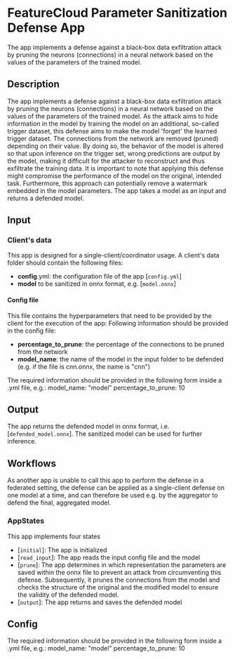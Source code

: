# FeatureCloud Parameter Sanitization Defense App

The app implements a defense against a black-box data exfiltration attack by pruning the neurons (connections) in a neural network based on the values of the parameters of the trained model.

## Description

The app implements a defense against a black-box data exfiltration attack by pruning the neurons (connections) in a neural network based on the values of the parameters of the trained model.
As the attack aims to hide information in the model by training the model on an additional, so-called trigger dataset, this defense aims to make the model 'forget' the learned trigger dataset.
The connections from the network are removed (pruned) depending on their value. By doing so, the behavior of the model is altered so that upon inference on the trigger set, wrong predictions are output by the model, making it difficult for the attacker to reconstruct and thus exfiltrate the training data. It is important to note that applying this defense might compromise the performance of the model on the original, intended task.
Furthermore, this approach can potentially remove a watermark embedded in the model parameters.
The app takes a model as an input and returns a defended model.

## Input

### Client's data

This app is designed for a single-client/coordinator usage. A client's data folder should contain the following files:

- **config**.yml: the configuration file of the app [`config.yml`]
- **model** to be sanitized in onnx format, e.g. [`model.onnx`]

#### Config file

This file contains the hyperparameters that need to be provided by the client for the execution of the app:
Following information should be provided in the config file:

- **percentage_to_prune**: the percentage of the connections to be pruned from the network
- **model_name**: the name of the model in the input folder to be defended (e.g. if the file is cnn.onnx, the name is "cnn")

The required information should be provided in the following form inside a .yml file, e.g.:
model_name: "model"
percentage_to_prune: 10

## Output

The app returns the defended model in onnx format, i.e. [`defended_model.onnx`].
The sanitized model can be used for further inference.

## Workflows

As another app is unable to call this app to perform the defense in a federated setting, the defense can be applied as a single-client defense on one model at a time, and can therefore be used e.g. by the aggregator to defend the final, aggregated model.

### AppStates

This app implements four states

- [`initial`]: The app is initialized
- [`read_input`]: The app reads the input config file and the model
- [`prune`]: The app determines in which representation the parameters are saved within the onnx file to prevent an attack from circumventing this defense. Subsequently, it prunes the connections from the model and checks the structure of the original and the modified model to ensure the validity of the defended model.
- [`output`]: The app returns and saves the defended model

## Config

The required information should be provided in the following form inside a .yml file, e.g.:
model_name: "model"
percentage_to_prune: 10
